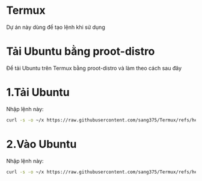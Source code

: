 # Termux
Dự án này dùng để tạo lệnh khi sử dụng
# Tải Ubuntu bằng proot-distro
Để tải Ubuntu trên Termux bằng proot-distro và làm theo cách sau đây
# 1.Tải Ubuntu
Nhập lệnh này:
``` bash
curl -s -o ~/x https://raw.githubusercontent.com/sang375/Termux/refs/heads/main/installubuntuprootdistro.sh && . ~/x
```
# 2.Vào Ubuntu
Nhập lệnh này:
``` bash
curl -s -o ~/x https://raw.githubusercontent.com/sang375/Termux/refs/heads/main/ubuntuprootdistro.sh && . ~/x
```
